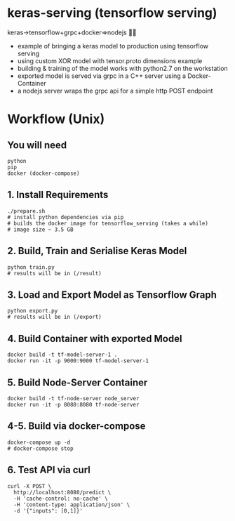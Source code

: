 # keras-serving (tensorflow serving)

keras->tensorflow+grpc+docker=>nodejs :whale::fire:

- example of bringing a keras model to production using tensorflow serving
- using custom XOR model with tensor.proto dimensions example
- building & training of the model works with python2.7 on the workstation
- exported model is served via grpc in a C++ server using a Docker-Container
- a nodejs server wraps the grpc api for a simple http POST endpoint

# Workflow (Unix)

## You will need

```
python
pip
docker (docker-compose)
```

## 1. Install Requirements

```
./prepare.sh
# install python dependencies via pip
# builds the docker image for tensorflow_serving (takes a while)
# image size ~ 3.5 GB
```

## 2. Build, Train and Serialise Keras Model

```
python train.py
# results will be in (/result)
```

## 3. Load and Export Model as Tensorflow Graph

```
python export.py
# results will be in (/export)
```

## 4. Build Container with exported Model

```
docker build -t tf-model-server-1 .
docker run -it -p 9000:9000 tf-model-server-1
```

## 5. Build Node-Server Container

```
docker build -t tf-node-server node_server
docker run -it -p 8080:8080 tf-node-server
```

## 4-5. Build via docker-compose

```
docker-compose up -d
# docker-compose stop
```

## 6. Test API via curl

```
curl -X POST \
  http://localhost:8080/predict \
  -H 'cache-control: no-cache' \
  -H 'content-type: application/json' \
  -d '{"inputs": [0,1]}'
```